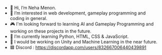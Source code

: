 - 👋 Hi, I’m Neha Menon.
- 👀 I’m interested in web development, gameplay programming and coding in general.
- 🎮 I'm looking forward to learning AI and Gameplay Programming and working on these projects in the future.
- 🌱 I’m currently learning Python, HTML, CSS & JavaScript. 
- 📌 I would be working on Unity and Machine Learning in the near future.
- 🟪 Discord : https://discordapp.com/users/832667006440439891
